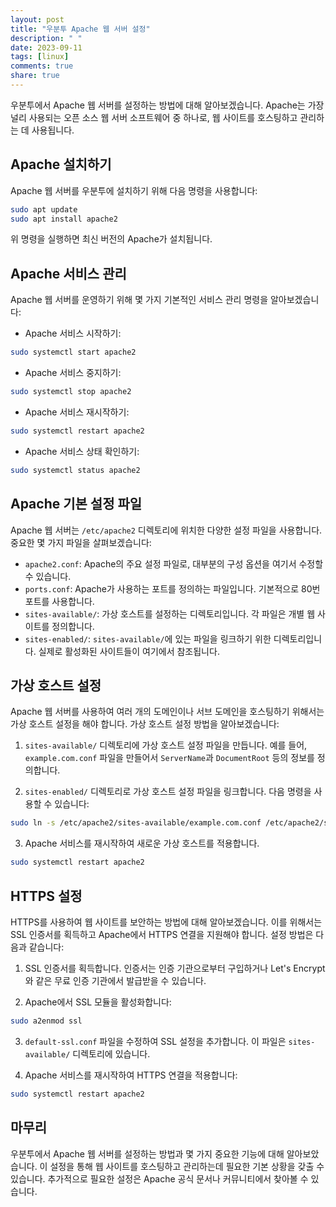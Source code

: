 ```yaml
---
layout: post
title: "우분투 Apache 웹 서버 설정"
description: " "
date: 2023-09-11
tags: [linux]
comments: true
share: true
---
```


우분투에서 Apache 웹 서버를 설정하는 방법에 대해 알아보겠습니다. Apache는 가장 널리 사용되는 오픈 소스 웹 서버 소프트웨어 중 하나로, 웹 사이트를 호스팅하고 관리하는 데 사용됩니다. 

## Apache 설치하기

Apache 웹 서버를 우분투에 설치하기 위해 다음 명령을 사용합니다:

```bash
sudo apt update
sudo apt install apache2
```

위 명령을 실행하면 최신 버전의 Apache가 설치됩니다. 

## Apache 서비스 관리

Apache 웹 서버를 운영하기 위해 몇 가지 기본적인 서비스 관리 명령을 알아보겠습니다:

- Apache 서비스 시작하기: 
```bash
sudo systemctl start apache2
```
- Apache 서비스 중지하기: 
```bash
sudo systemctl stop apache2
```
- Apache 서비스 재시작하기: 
```bash
sudo systemctl restart apache2
```
- Apache 서비스 상태 확인하기: 
```bash
sudo systemctl status apache2
```

## Apache 기본 설정 파일

Apache 웹 서버는 `/etc/apache2` 디렉토리에 위치한 다양한 설정 파일을 사용합니다. 중요한 몇 가지 파일을 살펴보겠습니다:

- `apache2.conf`: Apache의 주요 설정 파일로, 대부분의 구성 옵션을 여기서 수정할 수 있습니다.
- `ports.conf`: Apache가 사용하는 포트를 정의하는 파일입니다. 기본적으로 80번 포트를 사용합니다.
- `sites-available/`: 가상 호스트를 설정하는 디렉토리입니다. 각 파일은 개별 웹 사이트를 정의합니다.
- `sites-enabled/`: `sites-available/`에 있는 파일을 링크하기 위한 디렉토리입니다. 실제로 활성화된 사이트들이 여기에서 참조됩니다.

## 가상 호스트 설정

Apache 웹 서버를 사용하여 여러 개의 도메인이나 서브 도메인을 호스팅하기 위해서는 가상 호스트 설정을 해야 합니다. 가상 호스트 설정 방법을 알아보겠습니다:

1. `sites-available/` 디렉토리에 가상 호스트 설정 파일을 만듭니다. 예를 들어, `example.com.conf` 파일을 만들어서 `ServerName`과 `DocumentRoot` 등의 정보를 정의합니다.

2. `sites-enabled/` 디렉토리로 가상 호스트 설정 파일을 링크합니다. 다음 명령을 사용할 수 있습니다:

```bash
sudo ln -s /etc/apache2/sites-available/example.com.conf /etc/apache2/sites-enabled/
```

3. Apache 서비스를 재시작하여 새로운 가상 호스트를 적용합니다.

```bash
sudo systemctl restart apache2
``` 

## HTTPS 설정

HTTPS를 사용하여 웹 사이트를 보안하는 방법에 대해 알아보겠습니다. 이를 위해서는 SSL 인증서를 획득하고 Apache에서 HTTPS 연결을 지원해야 합니다. 설정 방법은 다음과 같습니다:

1. SSL 인증서를 획득합니다. 인증서는 인증 기관으로부터 구입하거나 Let's Encrypt와 같은 무료 인증 기관에서 발급받을 수 있습니다.

2. Apache에서 SSL 모듈을 활성화합니다:

```bash
sudo a2enmod ssl
```

3. `default-ssl.conf` 파일을 수정하여 SSL 설정을 추가합니다. 이 파일은 `sites-available/` 디렉토리에 있습니다.

4. Apache 서비스를 재시작하여 HTTPS 연결을 적용합니다:

```bash
sudo systemctl restart apache2
```

## 마무리

우분투에서 Apache 웹 서버를 설정하는 방법과 몇 가지 중요한 기능에 대해 알아보았습니다. 이 설정을 통해 웹 사이트를 호스팅하고 관리하는데 필요한 기본 상황을 갖출 수 있습니다. 추가적으로 필요한 설정은 Apache 공식 문서나 커뮤니티에서 찾아볼 수 있습니다.